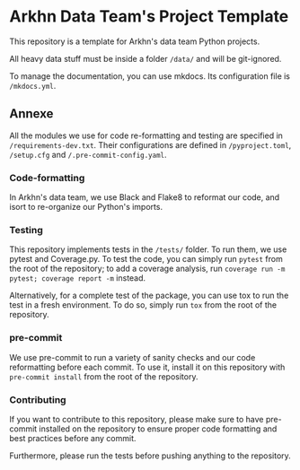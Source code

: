 # Arkhn Data Team's Project Template

This repository is a template for Arkhn's data team Python projects.

All heavy data stuff must be inside a folder `/data/` and will be git-ignored.

To manage the documentation, you can use mkdocs. Its configuration file is `/mkdocs.yml`.

## Annexe

All the modules we use for code re-formatting and testing are specified in 
`/requirements-dev.txt`. Their configurations are defined in `/pyproject.toml`, `/setup.cfg` 
and `/.pre-commit-config.yaml`.

### Code-formatting
In Arkhn's data team, we use Black and Flake8 to reformat our code, and isort to re-organize our
Python's imports.

### Testing
This repository implements tests in the `/tests/` folder. To run them, we use pytest and 
Coverage.py. To test the code, you can simply run `pytest` from the root of the repository; to
add a coverage analysis, run `coverage run -m pytest; coverage report -m` instead.

Alternatively, for a complete test of the package, you can use tox to run the test in 
a fresh environment. To do so, simply run `tox` from the root of the repository.

### pre-commit
We use pre-commit to run a variety of sanity checks and our code
reformatting before each commit. To use it, install it on this repository with
`pre-commit install` from the root of the repository.

### Contributing
If you want to contribute to this repository, please make sure to have pre-commit installed 
on the repository to ensure proper code formatting and best practices before any commit. 

Furthermore, please run the tests before pushing anything to the repository.
